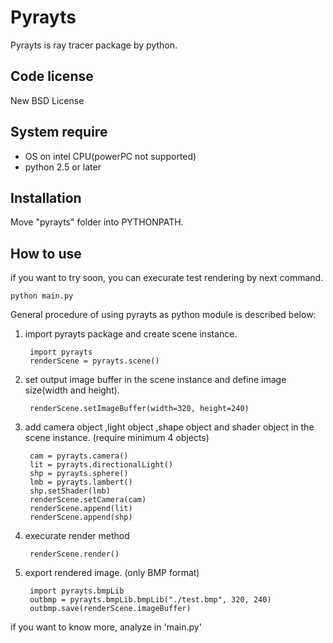 Pyrayts
=============

Pyrayts is ray tracer package by python.

Code license
-------

New BSD License

System require
-------

* OS on intel CPU(powerPC not supported)
* python 2.5 or later


Installation
-------

Move "pyrayts" folder into PYTHONPATH.


How to use
------------

if you want to try soon, you can execurate test rendering by next command.

    python main.py

General procedure of using pyrayts as python module is described below:

1. import pyrayts package and create scene instance.

        import pyrayts
        renderScene = pyrayts.scene()

2. set output image buffer in the scene instance and define image size(width and height).

        renderScene.setImageBuffer(width=320, height=240)

3. add camera object ,light object ,shape object and shader object in the scene instance.
(require minimum 4 objects)

        cam = pyrayts.camera()
        lit = pyrayts.directionalLight()
        shp = pyrayts.sphere()
        lmb = pyrayts.lambert()
        shp.setShader(lmb)
        renderScene.setCamera(cam)
        renderScene.append(lit)
        renderScene.append(shp)

4. execurate render method

        renderScene.render()

5. export rendered image. (only BMP format)

        import pyrayts.bmpLib 
        outbmp = pyrayts.bmpLib.bmpLib("./test.bmp", 320, 240)
        outbmp.save(renderScene.imageBuffer)

if you want to know more, analyze in 'main.py'
